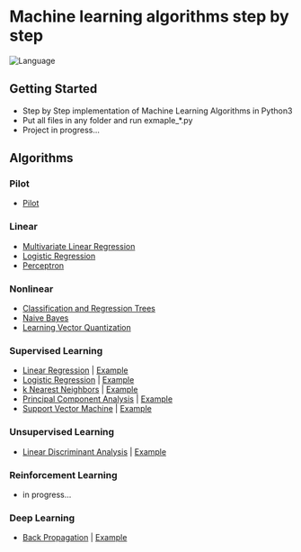 # Machine learning algorithms step by step

![Language](https://img.shields.io/badge/language-Python3-blue.svg?style=flat)

## Getting Started
* Step by Step implementation of Machine Learning Algorithms in Python3
* Put all files in any folder and run exmaple_*.py
* Project in progress...

## Algorithms
### Pilot
* [Pilot](./Pilot/)

### Linear
* [Multivariate Linear Regression](./Multivariate_Linear_Regression)
* [Logistic Regression](./Logistic_Regression/)
* [Perceptron](./Perceptron/)

### Nonlinear
* [Classification and Regression Trees](./Classification_and_Regression_Trees/)
* [Naive Bayes](./Naive_Bayes)
* [Learning Vector Quantization](./Learning_Vector_Quantization)

### Supervised Learning
* [Linear Regression](./ml/linear_regression/linear_regression.py) | [Example](./examples/example_lr.py)
* [Logistic Regression](./ml/logistic_regression/logistic_regression.py) | [Example](./examples/example_logit.py)
* [k Nearest Neighbors](./ml/k_nearest_neighbors/k_nearest_neighbors.py) | [Example](./examples/example_knn.py)
* [Principal Component Analysis](./ml/linear_discriminant_analysis/linear_discriminant_analysis.py) | [Example](./examples/example_lda.py)
* [Support Vector Machine](./ml/support_vector_machine/support_vector_machine.py) | [Example](./examples/example_svm.py)

### Unsupervised Learning
* [Linear Discriminant Analysis](./ml/principal_component_analysis/principal_component_analysis.py) | [Example](./examples/example_pca.py)

### Reinforcement Learning
* in progress...

### Deep Learning
* [Back Propagation](./ml/back_propagation/back_propagation.py) | [Example](./examples/example_bp.py)